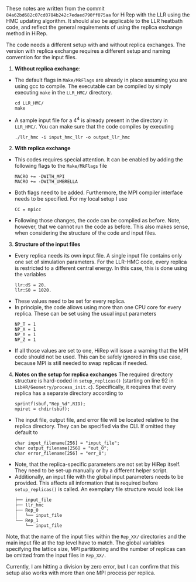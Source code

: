These notes are written from the commit `84a62bd682c07cd0784b242c7edaed790ff075aa` for HiRep with the LLR using the HMC updating algorithm. It should also be applicable to the LLR heatbath code, and reflect the general requirements of using the replica exchange method in HiRep.

The code needs a different setup with and without replica exchanges. The version with replica exchange requires a different setup and naming convention for the input files. 

1. **Without replica exchange**:
- The default flags in `Make/MkFlags` are already in place assuming you are using gcc to compile. The executable can be compiled by simply executing `make` in the `LLR_HMC/` directory.
	```
	cd LLR_HMC/
	make 
	```
- A sample input file for a $4^4$ is already present in the directory in `LLR_HMC/`. You can make sure that the code compiles by executing
	```
	./llr_hmc -i input_hmc_llr -o output_llr_hmc
	```

2. **With replica exchange**
- This codes requires special attention. It can be enabled by adding the following flags to the `Make/MkFlags` file
	```
	MACRO += -DWITH_MPI
	MACRO += -DWITH_UMBRELLA
	```
- Both flags need to be added. Furthermore, the MPI compiler interface needs to be specified. For my local setup I use
	```
	CC = mpicc
	```
- Following those changes, the code can be compiled as before. Note, however, that we cannot run the code as before. This also makes sense, when considering the structure of the code and input files.

3. **Structure of the input files**
- Every replica needs its own input file. A single input file contains only one set of simulation parameters. For the LLR-HMC code, every replica is restricted to a different central energy. In this case, this is done using the variables
	```
	llr:dS = 20.
	llr:S0 = 1020.
	```
- These values need to be set for every replica.
- In principle, the code allows using more than one CPU core for every replica. These can be set using the usual input parameters
	```
	NP_T = 1
	NP_X = 1
	NP_Y = 1
	NP_Z = 1
	```
- If all those values are set to one, HiRep will issue a warning that the MPI code should not be used. This can be safely ignored in this use case, because MPI is still needed to swap replicas if needed.

4. **Notes on the setup for replica exchanges**
The required directory structure is hard-coded in `setup_replicas()` (starting on line 92 in `LibHR/Geometry/process_init.c`). Specifically, it requires that every replica has a separate directory according to
	```
	sprintf(sbuf,"Rep_%d",RID);
	mpiret = chdir(sbuf);
	```
- The input file, output file, and error file will be located relative to the replica directory. They can be specified via the CLI. If omitted they default to
	```
	char input_filename[256] = "input_file";
	char output_filename[256] = "out_0";
	char error_filename[256] = "err_0";
	```
- Note, that the replica-specific parameters are not set by HiRep itself. They need to be set-up manually or by a different helper script.
- Additionally, an input file with the global input parameters needs to be provided. This affects all information that is required before `setup_replicas()` is called. An exemplary file structure would look like
	```
	├── input_file
	├── llr_hmc
	├── Rep_0
	│   └── input_file
	└── Rep_1
	    └── input_file
	```
Note, that the name of the input files within the `Rep_XX/` directories and the main input file at the top level have to match. The global variables specifying the lattice size, MPI partitioning and the number of replicas can be omitted from the input files in `Rep_XX/`. 

Currently, I am hitting a division by zero error, but I can confirm that this setup also works with more than one MPI process per replica. 